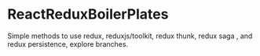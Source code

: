 # ReactReduxBoilerPlates
Simple methods to use redux, reduxjs/toolkit, redux thunk, redux saga , and redux persistence, explore branches.
